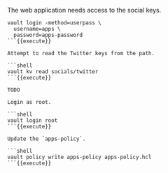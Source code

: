 The web application needs access to the social keys.


```shell
vault login -method=userpass \
  username=apps \
  password=apps-password
```{{execute}}

Attempt to read the Twitter keys from the path.

```shell
vault kv read socials/twitter
```{{execute}}

TODO

Login as root.

```shell
vault login root
```{{execute}}

Update the `apps-policy`.

```shell
vault policy write apps-policy apps-policy.hcl
```{{execute}}
